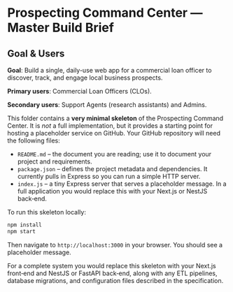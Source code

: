 # Prospecting Command Center — Master Build Brief

## Goal & Users

**Goal**: Build a single, daily-use web app for a commercial loan officer to discover, track, and engage local business prospects.

**Primary users**: Commercial Loan Officers (CLOs).

**Secondary users**: Support Agents (research assistants) and Admins.

This folder contains a **very minimal skeleton** of the Prospecting Command Center.  It is *not* a full implementation, but it provides a starting point for hosting a placeholder service on GitHub.  Your GitHub repository will need the following files:

* `README.md` – the document you are reading; use it to document your project and requirements.
* `package.json` – defines the project metadata and dependencies.  It currently pulls in Express so you can run a simple HTTP server.
* `index.js` – a tiny Express server that serves a placeholder message.  In a full application you would replace this with your Next.js or NestJS back‑end.

To run this skeleton locally:

```bash
npm install
npm start
```

Then navigate to `http://localhost:3000` in your browser.  You should see a placeholder message.

For a complete system you would replace this skeleton with your Next.js front‑end and NestJS or FastAPI back‑end, along with any ETL pipelines, database migrations, and configuration files described in the specification.
